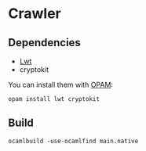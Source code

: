 # Crawler

## Dependencies

- [Lwt](http://ocsigen.org/lwt/)
- cryptokit

You can install them with [OPAM](http://opam.ocaml.org/):

`opam install lwt cryptokit`

## Build

`ocamlbuild -use-ocamlfind main.native`
